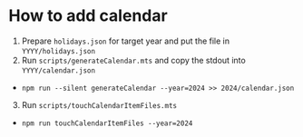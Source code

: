 # How to add calendar

1. Prepare `holidays.json` for target year and put the file in `YYYY/holidays.json`
2. Run `scripts/generateCalendar.mts` and copy the stdout into `YYYY/calendar.json`
  - `npm run --silent generateCalendar --year=2024 >> 2024/calendar.json`
3. Run `scripts/touchCalendarItemFiles.mts`
  - `npm run touchCalendarItemFiles --year=2024`
